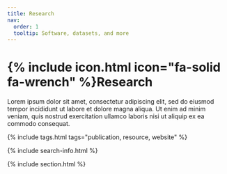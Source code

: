 ```yaml
---
title: Research
nav:
  order: 1
  tooltip: Software, datasets, and more
---
```


# {% include icon.html icon="fa-solid fa-wrench" %}Research

Lorem ipsum dolor sit amet, consectetur adipiscing elit, sed do eiusmod tempor incididunt ut labore et dolore magna aliqua.
Ut enim ad minim veniam, quis nostrud exercitation ullamco laboris nisi ut aliquip ex ea commodo consequat.

{% include tags.html tags="publication, resource, website" %}

{% include search-info.html %}

{% include section.html %}

<!-- ## Featured

{% include list.html component="card" data="projects" filter="group == 'featured'" %}

{% include section.html %} -->

<!-- ## More

{% include list.html component="card" data="projects" filter="!group" style="small" %} -->
